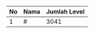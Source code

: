 | No | Nama            | Jumlah Level |
|----|-----------------|--------------|
| 1  | #    |    3041        |
